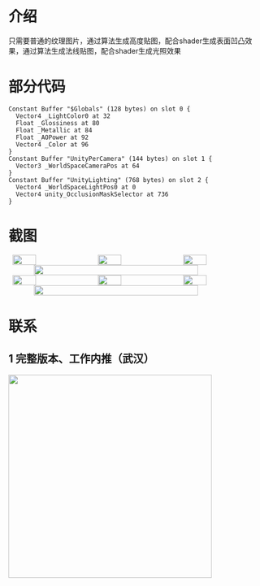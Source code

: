 # 介绍 
只需要普通的纹理图片，通过算法生成高度贴图，配合shader生成表面凹凸效果，通过算法生成法线贴图，配合shader生成光照效果 
# 部分代码 
```
Constant Buffer "$Globals" (128 bytes) on slot 0 {
  Vector4 _LightColor0 at 32
  Float _Glossiness at 80
  Float _Metallic at 84
  Float _AOPower at 92
  Vector4 _Color at 96
}
Constant Buffer "UnityPerCamera" (144 bytes) on slot 1 {
  Vector3 _WorldSpaceCameraPos at 64
}
Constant Buffer "UnityLighting" (768 bytes) on slot 2 {
  Vector4 _WorldSpaceLightPos0 at 0
  Vector4 unity_OcclusionMaskSelector at 736
}

```

# 截图 
<div style="display: flex; flex-wrap: wrap; justify-content: space-around;">
  <!-- 第1行 -->
  <img src="https://github.com/user-attachments/assets/ac283797-d70f-449f-8d16-e3ba08246474" width="30%">
  <img src="https://github.com/user-attachments/assets/3ec5811e-5d10-4293-a780-27a59ea7eeda" width="30%">
  <img src="https://github.com/user-attachments/assets/9837a723-6e35-4570-9e6c-b169c66017e4" width="30%">
  <!-- 第2行 -->
  <img src="https://github.com/user-attachments/assets/b855c7df-15be-4d62-a979-d91111b371e3" width="80%">


 <img src="https://github.com/user-attachments/assets/ec3efc09-56ba-48d2-bfc4-f2cbe85e2811" width="30%">
  <img src="https://github.com/user-attachments/assets/a6cfd7bf-0967-44d7-aa33-ba95a2ba91d0" width="30%">
  <img src="https://github.com/user-attachments/assets/d5518e31-f57d-409a-b1f2-c84228df7006" width="30%">
  <!-- 第2行 -->
  <img src="https://github.com/user-attachments/assets/5fda219d-ce6e-4e85-a7a5-4faf45c82bbe" width="80%">
  <!-- 重复至5行 -->
  <!-- ... -->
</div>  

# 联系  

 ## 1 完整版本、工作内推（武汉）  
 
 <img src="https://github.com/user-attachments/assets/16a23a4f-2687-4848-8be7-b39eae562ee1" width="400" height="400"> 

